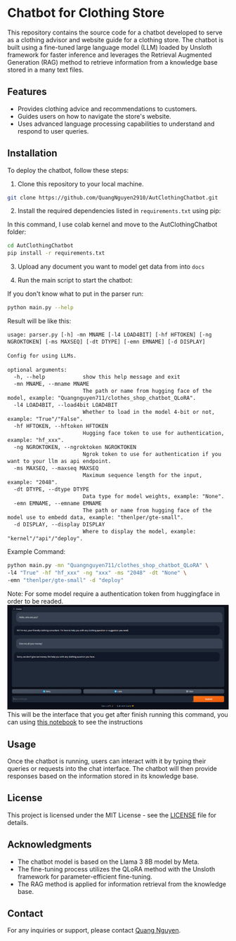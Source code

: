 # Chatbot for Clothing Store

This repository contains the source code for a chatbot developed to serve as a clothing advisor and website guide for a clothing store. The chatbot is built using a fine-tuned large language model (LLM) loaded by Unsloth framework for faster inference and leverages the Retrieval Augmented Generation (RAG) method to retrieve information from a knowledge base stored in a many text files.

## Features

- Provides clothing advice and recommendations to customers.
- Guides users on how to navigate the store's website.
- Uses advanced language processing capabilities to understand and respond to user queries.

## Installation

To deploy the chatbot, follow these steps:

1. Clone this repository to your local machine.

```bash
git clone https://github.com/QuangNguyen2910/AutClothingChatbot.git
```

2. Install the required dependencies listed in `requirements.txt` using pip:

In this command, I use colab kernel and move to the AutClothingChatbot folder:

```bash
cd AutClothingChatbot
pip install -r requirements.txt
```

3. Upload any document you want to model get data from into `docs`

4. Run the main script to start the chatbot:

If you don't know what to put in the parser run:

```bash
python main.py --help
```

Result will be like this:

```
usage: parser.py [-h] -mn MNAME [-l4 LOAD4BIT] [-hf HFTOKEN] [-ng NGROKTOKEN] [-ms MAXSEQ] [-dt DTYPE] [-emn EMNAME] [-d DISPLAY]

Config for using LLMs.

optional arguments:
  -h, --help            show this help message and exit
  -mn MNAME, --mname MNAME
                        The path or name from hugging face of the model, example: "Quangnguyen711/clothes_shop_chatbot_QLoRA".
  -l4 LOAD4BIT, --load4bit LOAD4BIT
                        Whether to load in the model 4-bit or not, example: "True"/"False".
  -hf HFTOKEN, --hftoken HFTOKEN
                        Hugging face token to use for authentication, example: "hf_xxx".
  -ng NGROKTOKEN, --ngroktoken NGROKTOKEN
                        Ngrok token to use for authentication if you want to your llm as api endpoint.
  -ms MAXSEQ, --maxseq MAXSEQ
                        Maximum sequence length for the input, example: "2048".
  -dt DTYPE, --dtype DTYPE
                        Data type for model weights, example: "None".
  -emn EMNAME, --emname EMNAME
                        The path or name from hugging face of the model use to embedd data, example: "thenlper/gte-small".
  -d DISPLAY, --display DISPLAY
                        Where to display the model, example: "kernel"/"api"/"deploy".
```

Example Command:

```bash
python main.py -mn "Quangnguyen711/clothes_shop_chatbot_QLoRA" \
-l4 "True" -hf "hf_xxx" -ng "xxx" -ms "2048" -dt "None" \
-emn "thenlper/gte-small" -d "deploy"
```

Note: For some model require a authentication token from huggingface in order to be readed.
![alt text](images/image.png)
This will be the interface that you get after finish running this command, you can using [this notebook](notebooks\Repo_testing.ipynb) to see the instructions

## Usage

Once the chatbot is running, users can interact with it by typing their queries or requests into the chat interface. The chatbot will then provide responses based on the information stored in its knowledge base.

## License

This project is licensed under the MIT License - see the [LICENSE](LICENSE) file for details.

## Acknowledgments

- The chatbot model is based on the Llama 3 8B model by Meta.
- The fine-tuning process utilizes the QLoRA method with the Unsloth framework for parameter-efficient fine-tuning.
- The RAG method is applied for information retrieval from the knowledge base.

## Contact

For any inquiries or support, please contact [Quang Nguyen](mailto:nguyenquang71103@gmail.com).
